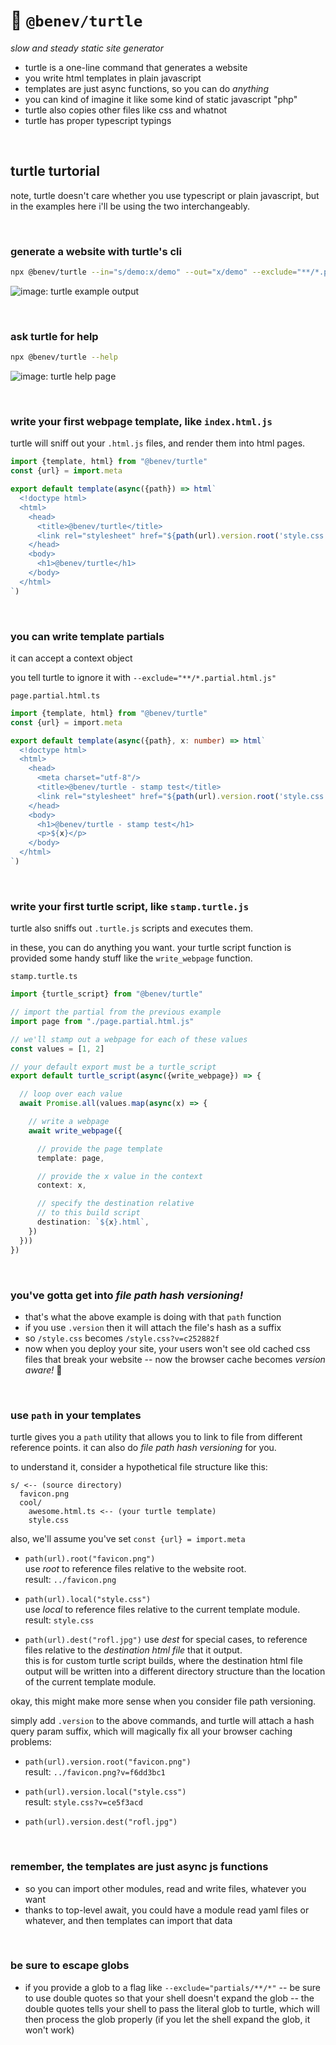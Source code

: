 
# 🐢 `@benev/turtle`

*slow and steady static site generator*

- turtle is a one-line command that generates a website
- you write html templates in plain javascript
- templates are just async functions, so you can do *anything*
- you can kind of imagine it like some kind of static javascript "php"
- turtle also copies other files like css and whatnot
- turtle has proper typescript typings

<br/>

## turtle turtorial

note, turtle doesn't care whether you use typescript or plain javascript, but in the examples here i'll be using the two interchangeably.

<br/>

### generate a website with turtle's cli

```sh
npx @benev/turtle --in="s/demo:x/demo" --out="x/demo" --exclude="**/*.partial.html.js" --verbose="true"
```

![image: turtle example output](https://i.imgur.com/IpAi0rF.png)

<br/>

### ask turtle for help

```sh
npx @benev/turtle --help
```

![image: turtle help page](https://i.imgur.com/Zpf4Iqk.png)

<br/>

### write your first webpage template, like `index.html.js`

turtle will sniff out your `.html.js` files, and render them into html pages.

```js
import {template, html} from "@benev/turtle"
const {url} = import.meta

export default template(async({path}) => html`
  <!doctype html>
  <html>
    <head>
      <title>@benev/turtle</title>
      <link rel="stylesheet" href="${path(url).version.root('style.css')}"/>
    </head>
    <body>
      <h1>@benev/turtle</h1>
    </body>
  </html>
`)
```

<br/>

### you can write template partials

it can accept a context object

you tell turtle to ignore it with `--exclude="**/*.partial.html.js"`

`page.partial.html.ts`

```ts
import {template, html} from "@benev/turtle"
const {url} = import.meta

export default template(async({path}, x: number) => html`
  <!doctype html>
  <html>
    <head>
      <meta charset="utf-8"/>
      <title>@benev/turtle - stamp test</title>
      <link rel="stylesheet" href="${path(url).version.root('style.css')}"/>
    </head>
    <body>
      <h1>@benev/turtle - stamp test</h1>
      <p>${x}</p>
    </body>
  </html>
`)
```

<br/>

### write your first turtle script, like `stamp.turtle.js`

turtle also sniffs out `.turtle.js` scripts and executes them.

in these, you can do anything you want. your turtle script function is provided some handy stuff like the `write_webpage` function.

`stamp.turtle.ts`

```ts
import {turtle_script} from "@benev/turtle"

// import the partial from the previous example
import page from "./page.partial.html.js"

// we'll stamp out a webpage for each of these values
const values = [1, 2]

// your default export must be a turtle_script
export default turtle_script(async({write_webpage}) => {

  // loop over each value
  await Promise.all(values.map(async(x) => {

    // write a webpage
    await write_webpage({

      // provide the page template
      template: page,

      // provide the x value in the context
      context: x,

      // specify the destination relative
      // to this build script
      destination: `${x}.html`,
    })
  }))
})
```

<br/>

### you've gotta get into *file path hash versioning!*
- that's what the above example is doing with that `path` function
- if you use `.version` then it will attach the file's hash as a suffix
- so `/style.css` becomes `/style.css?v=c252882f`
- now when you deploy your site, your users won't see old cached css files that break your website -- now the browser cache becomes *version aware!* 🤯

<br/>

### use `path` in your templates

turtle gives you a `path` utility that allows you to link to file from different reference points. it can also do *file path hash versioning* for you.

to understand it, consider a hypothetical file structure like this:

```
s/ <-- (source directory)
  favicon.png
  cool/
    awesome.html.ts <-- (your turtle template)
    style.css
```
also, we'll assume you've set `const {url} = import.meta`

- `path(url).root("favicon.png")`  
  use *root* to reference files relative to the website root.  
  result: `../favicon.png`

- `path(url).local("style.css")`  
  use *local* to reference files relative to the current template module.  
  result: `style.css`

- `path(url).dest("rofl.jpg")`
  use *dest* for special cases, to reference files relative to the *destination html file* that it output.  
  this is for custom turtle script builds, where the destination html file output will be written into a different directory structure than the location of the current template module.  

okay, this might make more sense when you consider file path versioning.

simply add `.version` to the above commands, and turtle will attach a hash query param suffix, which will magically fix all your browser caching problems:

- `path(url).version.root("favicon.png")`  
  result: `../favicon.png?v=f6dd3bc1`

- `path(url).version.local("style.css")`  
  result: `style.css?v=ce5f3acd`

- `path(url).version.dest("rofl.jpg")`  

<br/>

### remember, the templates are just async js functions
- so you can import other modules, read and write files, whatever you want
- thanks to top-level await, you could have a module read yaml files or whatever, and then templates can import that data

<br/>

### be sure to escape globs

- if you provide a glob to a flag like `--exclude="partials/**/*"` -- be sure to use double quotes so that your shell doesn't expand the glob -- the double quotes tells your shell to pass the literal glob to turtle, which will then process the glob properly (if you let the shell expand the glob, it won't work)

